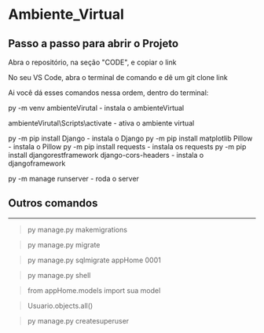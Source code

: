 # Ambiente_Virtual

## Passo a passo para abrir o Projeto 

Abra o repositório, na seção "CODE", e copiar o link


No seu VS Code, abra o terminal de comando e dê um git clone link

Ai você dá esses comandos nessa ordem, dentro do terminal:

py -m venv ambienteVirutal - instala o ambienteVirtual

ambienteVirutal\Scripts\activate - ativa o ambiente virtual

py -m pip install Django - instala o Django
py -m pip install matplotlib Pillow - instala o Pillow
py -m pip install requests - instala os requests
py -m pip install djangorestframework django-cors-headers - instala o djangoframework 


py -m manage runserver - roda o server



## Outros comandos 
---
> py manage.py makemigrations

> py manage.py migrate

> py manage.py sqlmigrate appHome 0001

> py manage.py shell

> from appHome.models import sua model

> Usuario.objects.all()

> py manage.py createsuperuser
